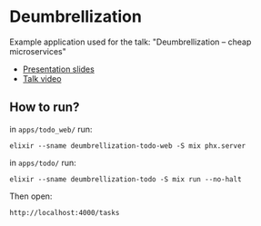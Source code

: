 # Deumbrellization

Example application used for the talk: "Deumbrellization – cheap microservices" 

* [Presentation slides](talk_slides.pdf)
* [Talk video](https://www.youtube.com/watch?v=PyeUl4Go4Yk)

## How to run?

in `apps/todo_web/` run:

`elixir --sname deumbrellization-todo-web -S mix phx.server`

in `apps/todo/` run:

`elixir --sname deumbrellization-todo -S mix run --no-halt`

Then open:

`http://localhost:4000/tasks`
